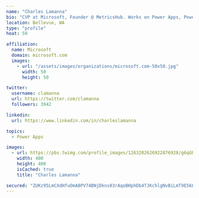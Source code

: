 ```yaml
---
name: "Charles Lamanna"
bio: "CVP at Microsoft, Founder @ MetricsHub. Works on Power Apps, Power Automate, Power Virtual Agent, Common Data Service and Dynamics 365."
location: Bellevue, WA
type: "profile"
heat: 50

affiliation:
  name: Microsoft
  domain: microsoft.com
  images:
    - url: "/assets/images/organizations/microsoft.com-50x50.jpg"
      width: 50
      height: 50

twitter:
  username: clamanna
  url: https://twitter.com/clamanna
  followers: 3942

linkedin:
  url: https://www.linkedin.com/in/charleslamanna

topics:
  - Power Apps

images:
  - url: https://pbs.twimg.com/profile_images/1263202626922876928/g6qGbHZ-_400x400.jpg
    width: 400
    height: 400
    isCached: true
    title: "Charles Lamanna"

secured: "ZUKz95LmCXdHfuOmA8PV74BNjDkns03rAqoBHphDb4TJKchlgNvBiLmT9E56LaDNParyBlWzEV8MMkLAFSbxoxS9mhJtXc90aRVpN7VSed7GHVcXgsVFQ072thuUdP8x6eLsEZkDz1hUPl+vNhKYHYLisYWIKwGczei/8SOUbMTqLYsh865cx5YY6il9pdp59TnA0BivvAdbJhp/WLVtSJF39TqjsmDCJ1137AvakjTLsRbk7ATygAnZgZpf4K4NlxiM6jyolBBk7WDrmSGIA1A47mtugJjjxOL5BNH+xUp7vvLwVmyow+lut0YbOmlhAjmSU5tyzBUW9kwnP3HFyPDvUdtZfJ/kenLVFIz94OBJxm6KvvIJluvUXtigy5TRfNcJkQaHylBvtJaxX6XGtg5W1d9ZOqU9UgdXtBb9Z7g=;f/odONNWXoDSv1DGS/Icjw=="
---
```


